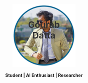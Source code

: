 <div style="text-align: center; position: relative; display: inline-block;">
  <h1 style="position: absolute; top: 10px; left: 50%; transform: translateX(-50%); color: #333;">
    Gourab Datta
  </h1>
  <img src="assets/img/main Logo.png" alt="Logo" style="width: 200px;" />
  <p align="center">
  <strong>Student | AI Enthusiast | Researcher</strong>
</p>
</div>


